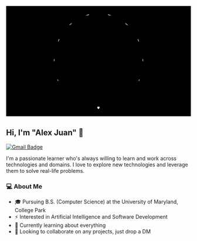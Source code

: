 <img src="assets/banner.gif" height="300" width="1000">

## Hi, I'm "Alex Juan" 👋 
[![Gmail Badge](https://img.shields.io/badge/-alex3juan-c14438?style=flat&logo=Gmail&logoColor=white&link=mailto:alex3juan@gmail.com)](mailto:alex3juan@gmail.com)

I'm a passionate learner who's always willing to learn and work across technologies and domains. I love to explore new technologies and leverage them to solve real-life problems.
### 💻 About Me
- 🎓 Pursuing B.S. (Computer Science) at the University of Maryland, College Park
- ⚡ Interested in Artificial Intelligence and Software Development
- 🌱 Currently learning about everything
- 👯 Looking to collaborate on any projects, just drop a DM



<!--
**yyalexyy/yyalexyy** is a ✨ _special_ ✨ repository because its `README.md` (this file) appears on your GitHub profile.

Here are some ideas to get you started:

- 🔭 I’m currently working on ...
- 🌱 I’m currently learning ...
- 👯 I’m looking to collaborate on ...
- 🤔 I’m looking for help with ...
- 💬 Ask me about ...
- 📫 How to reach me: ...
- 😄 Pronouns: ...
- ⚡ Fun fact: ...
- 👋
-->
